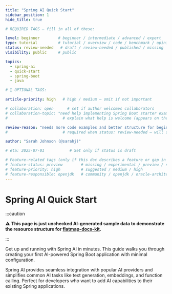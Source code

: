 ```yaml
---
title: "Spring AI Quick Start"
sidebar_position: 1
hide_title: true

# REQUIRED TAGS — fill in all of these:

level: beginner        # beginner / intermediate / advanced / expert
type: tutorial         # tutorial / overview / code / benchmark / opinion / api-doc
status: review-needed   # draft / review-needed / published / missing
visibility: public     # public

topics:
  - spring-ai
  - quick-start
  - spring-boot
  - java

# 🧩 OPTIONAL TAGS:

article-priority: high   # high / medium — omit if not important

# collaboration: open      # set if author welcomes collaborators
# collaboration-topic: "need help implementing Spring Boot starter examples"  
#                        # explain what help is welcome (appears on the dashboard & collab page)

review-reason: "needs more code examples and better structure for beginners"
#                        # required when status: review-needed — will show on the article and in the dashboard

author: "Sarah Johnson (@sarahj)"

# eta: 2025-07-01           # Set only if status is draft

# Feature-related tags (only if this doc describes a feature or gap in Java+AI):
# feature-status: preview        # missing / experimental / preview / stable / specified
# feature-priority: high         # suggested / medium / high
# feature-responsible: openjdk   # community / openjdk / oracle-architects / jsr / vendor:redhat / project-lead:<name>
---
```


# Spring AI Quick Start

:::caution

⚠️ **This page is just unchecked AI-generated sample data to demonstrate the resource structure for [flatmap-docs-kit](https://github.com/lizeraes/flatmap-docs-kit).**

:::

Get up and running with Spring AI in minutes. This guide walks you through creating your first AI-powered Spring Boot application with minimal configuration.

Spring AI provides seamless integration with popular AI providers and simplifies common AI tasks like text generation, embeddings, and function calling. Perfect for developers who want to add AI capabilities to their existing Spring applications. 